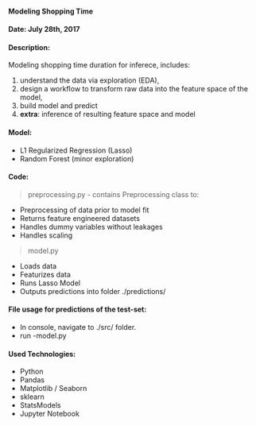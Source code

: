 #### Modeling Shopping Time
#### Date: July 28th, 2017

#### Description:

Modeling shopping time duration for inferece, includes:

1) understand the data via exploration (EDA),
2) design a workflow to transform raw data into the feature space of the model,
3) build model and predict
4) **extra**: inference of resulting feature space and model

#### Model:

- L1 Regularized Regression (Lasso)
- Random Forest (minor exploration)

#### Code:

> preprocessing.py - contains Preprocessing class to:

- Preprocessing of data prior to model fit
- Returns feature engineered datasets
- Handles dummy variables without leakages
- Handles scaling

> model.py

- Loads data
- Featurizes data
- Runs Lasso Model
- Outputs predictions into folder ./predictions/

#### File usage for predictions of the test-set:  

- In console, navigate to ./src/ folder.
- run -model.py

#### Used Technologies:

- Python
- Pandas
- Matplotlib / Seaborn
- sklearn
- StatsModels
- Jupyter Notebook
